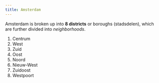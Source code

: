 ```yaml
---
title: Amsterdam
---
```


Amsterdam is broken up into **8 districts** or boroughs (stadsdelen),
which are further divided into _neighborhoods_.

1. Centrum
2. West
3. Zuid
4. Oost
5. Noord
6. Nieuw-West
7. Zuidoost
8. Westpoort
